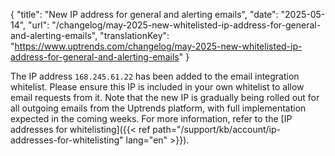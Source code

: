 {
  "title": "New IP address for general and alerting emails",
  "date": "2025-05-14",
  "url": "/changelog/may-2025-new-whitelisted-ip-address-for-general-and-alerting-emails",
  "translationKey": "https://www.uptrends.com/changelog/may-2025-new-whitelisted-ip-address-for-general-and-alerting-emails"
}

The IP address `168.245.61.22` has been added to the email integration whitelist. Please ensure this IP is included in your own whitelist to allow email requests from it. Note that the new IP is gradually being rolled out for all outgoing emails from the Uptrends platform, with full implementation expected in the coming weeks. For more information, refer to the [IP addresses for whitelisting]({{< ref path="/support/kb/account/ip-addresses-for-whitelisting" lang="en" >}}).